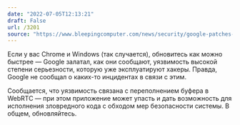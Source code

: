 ```yaml
---
date: "2022-07-05T12:13:21"
draft: False
url: /3201
source: "https://www.bleepingcomputer.com/news/security/google-patches-new-chrome-zero-day-flaw-exploited-in-attacks/"
---
```


Если у вас Chrome и Windows (так случается), обновитесь как можно быстрее — Google залатал, как они сообщают, уязвимость высокой степени серьезности, которую уже эксплуатируют хакеры. Правда, Google не сообщал о каких-то инцидентах в связи с этим.

Сообщается, что уязвимость связана с переполнением буфера в WebRTC — при этом приложение может упасть и дать возможность для исполнения зловредного кода с обходом мер безопасности системы. В общем, обновляйтесь.
